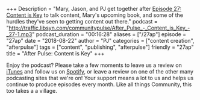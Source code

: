 +++
Description = "Mary, Jason, and PJ get together after [Episode 27: Content is Key](http://communitypulse.io/27-content-is-key/) to talk content, Mary's upcoming book, and some of the hurdles they've seen to getting content out there."
podcast = "http://traffic.libsyn.com/communitypulse/After_Pulse_-_Content_is_Key_-_27-1.mp3"
podcast_duration = "00:16:28"
aliases = ["/27ap"]
episode = "27ap"
date = "2018-08-22"
author = "PJ"
categories = ["content creation", "afterpulse"]
tags = ["content", "publishing", "afterpulse"]
friendly = "27ap"
title = "After Pulse: Content is Key"
+++

Enjoy the podcast? Please take a few moments to leave us a review on [iTunes](https://itunes.apple.com/us/podcast/community-pulse/id1218368182?mt=2) and follow us on [Spotify](https://open.spotify.com/show/3I7g5W9fMSgpWu38zZMjet?si=565TMb81SaWwrJYbAIeOxQ), or leave a review on one of the other many podcasting sites that we're on! Your support means a lot to us and helps us continue to produce episodes every month. Like all things Community, this too takes a a village.
